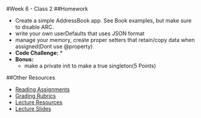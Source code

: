 #Week 6 - Class 2
##Homework
* Create a simple AddressBook app. See Book examples, but make sure to disable ARC.
* write your own userDefaults that uses JSON format
* manage your memory, create proper setters that retain/copy data when assigned(Dont use @property)
* **Code Challenge:**
	*
* **Bonus:**
	* make a private init to make a true singleton(5 Points)

##Other Resources
* [Reading Assignments](../../Resources/ra-grading-standard/)
* [Grading Rubrics](../../Resources/)
* [Lecture Resources](lecture/)
* [Lecture Slides](https://www.icloud.com/keynote/000_E1RAb2UoW1xJLtu20TjHg#Week6_Day2)
